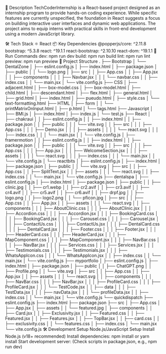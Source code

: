 📝 Description
TechCoderInternship is a React-based project designed as an internship program to provide hands-on coding experience. While specific features are currently unspecified, the foundation in React suggests a focus on building interactive user interfaces and dynamic web applications. The project aims to equip interns with practical skills in front-end development using a modern JavaScript library.

🛠️ Tech Stack
⚛️ React
📦 Key Dependencies
@popperjs/core: ^2.11.8
bootstrap: ^5.3.8
react: ^19.1.1
react-bootstrap: ^2.10.10
react-dom: ^19.1.1
🚀 Run Commands
dev: npm run dev
build: npm run build
lint: npm run lint
preview: npm run preview
📁 Project Structure
.
├── Bootstrap
│   └── DentalZone
│       ├── eslint.config.js
│       ├── index.html
│       ├── package.json
│       ├── public
│       │   └── logo.png
│       ├── src
│       │   ├── App.css
│       │   ├── App.jsx
│       │   ├── components
│       │   │   ├── Navbar.jsx
│       │   │   └── navbar.css
│       │   ├── index.css
│       │   └── main.jsx
│       └── vite.config.js
├── CSS
│   ├── adjacent.html
│   ├── box-model.css
│   ├── box-model.html
│   ├── child.html
│   ├── descendant.html
│   ├── flex.html
│   ├── general.html
│   ├── grid.html
│   ├── index.html
│   ├── pueudo.html
│   ├── style.css
│   └── text-formatting.html
├── HTML
│   ├── form
│   │   └── printMatrixOnInput.html
│   ├── p.html
│   └── tags.html
├── Javascript
│   ├── BMI.js
│   ├── index.html
│   ├── index.js
│   └── test.js
├── React
│   ├── chakraui
│   │   ├── eslint.config.js
│   │   ├── index.html
│   │   ├── package.json
│   │   ├── public
│   │   │   └── vite.svg
│   │   ├── src
│   │   │   ├── App.css
│   │   │   ├── Demo.jsx
│   │   │   ├── assets
│   │   │   │   └── react.svg
│   │   │   ├── index.css
│   │   │   └── main.jsx
│   │   └── vite.config.js
│   ├── framermotion
│   │   ├── eslint.config.js
│   │   ├── index.html
│   │   ├── package.json
│   │   ├── public
│   │   │   └── vite.svg
│   │   ├── src
│   │   │   ├── App.css
│   │   │   ├── App.jsx
│   │   │   ├── WelcomeSection.jsx
│   │   │   ├── assets
│   │   │   │   └── react.svg
│   │   │   ├── index.css
│   │   │   └── main.jsx
│   │   └── vite.config.js
│   └── reactbits
│       ├── eslint.config.js
│       ├── index.html
│       ├── package.json
│       ├── public
│       │   └── vite.svg
│       ├── src
│       │   ├── App.css
│       │   ├── SplitText.jsx
│       │   ├── assets
│       │   │   └── react.svg
│       │   ├── index.css
│       │   └── main.jsx
│       └── vite.config.js
├── dentalspa
│   ├── eslint.config.js
│   ├── index.html
│   ├── package.json
│   ├── public
│   │   ├── clinic.jpg
│   │   ├── cr1.webp
│   │   ├── cr2.avif
│   │   ├── cr3.avif
│   │   ├── cr4.avif
│   │   ├── cr5.avif
│   │   ├── cr6.avif
│   │   ├── drpf.jpg
│   │   ├── logo.png
│   │   ├── logo2.png
│   │   └── pficon.jpg
│   ├── src
│   │   ├── App.css
│   │   ├── App.jsx
│   │   ├── assets
│   │   │   └── react.svg
│   │   ├── components
│   │   │   ├── AboutClinic.css
│   │   │   ├── AboutClinic.jsx
│   │   │   ├── Accordion.css
│   │   │   ├── Accordion.jsx
│   │   │   ├── BookingCard.css
│   │   │   ├── BookingCard.jsx
│   │   │   ├── Carousel.css
│   │   │   ├── Carousel.jsx
│   │   │   ├── ContactUs.css
│   │   │   ├── ContactUs.jsx
│   │   │   ├── DentalCard.css
│   │   │   ├── DentalCard.jsx
│   │   │   ├── Footer.css
│   │   │   ├── Footer.jsx
│   │   │   ├── HeaderCard.css
│   │   │   ├── HeaderCard.jsx
│   │   │   ├── MapComponent.css
│   │   │   ├── MapComponent.jsx
│   │   │   ├── NavBar.css
│   │   │   ├── NavBar.jsx
│   │   │   ├── Services.css
│   │   │   ├── Services.jsx
│   │   │   ├── Testimonials.css
│   │   │   ├── Testimonials.jsx
│   │   │   ├── WhatsAppIcon.css
│   │   │   └── WhatsAppIcon.jsx
│   │   ├── index.css
│   │   └── main.jsx
│   └── vite.config.js
├── myportfolio
│   ├── eslint.config.js
│   ├── index.html
│   ├── package.json
│   ├── public
│   │   ├── ChatGPT.png
│   │   ├── Profile.png
│   │   └── vite.svg
│   ├── src
│   │   ├── App.css
│   │   ├── App.jsx
│   │   ├── assets
│   │   │   └── react.svg
│   │   ├── components
│   │   │   ├── NavBar.css
│   │   │   ├── NavBar.jsx
│   │   │   ├── ProfileCard.css
│   │   │   ├── ProfileCard.jsx
│   │   │   └── TestCode.jsx
│   │   ├── data
│   │   │   ├── TestData.jsx
│   │   │   ├── navData.jsx
│   │   │   └── profileData.jsx
│   │   ├── index.css
│   │   └── main.jsx
│   └── vite.config.js
└── quickdispatch
    ├── eslint.config.js
    ├── index.html
    ├── package.json
    ├── src
    │   ├── App.css
    │   ├── App.jsx
    │   ├── assets
    │   │   └── featured.jpg
    │   ├── components
    │   │   ├── Card.jsx
    │   │   ├── Exclusivity.jsx
    │   │   ├── Featured.css
    │   │   ├── Featured.jsx
    │   │   ├── Features.jsx
    │   │   ├── TopBar.jsx
    │   │   ├── card.css
    │   │   ├── exclusivity.css
    │   │   └── features.css
    │   ├── index.css
    │   └── main.jsx
    └── vite.config.js
🛠️ Development Setup
Node.js/JavaScript Setup
Install Node.js (v18+ recommended)
Install dependencies: npm install or yarn install
Start development server: (Check scripts in package.json, e.g., npm run dev)
